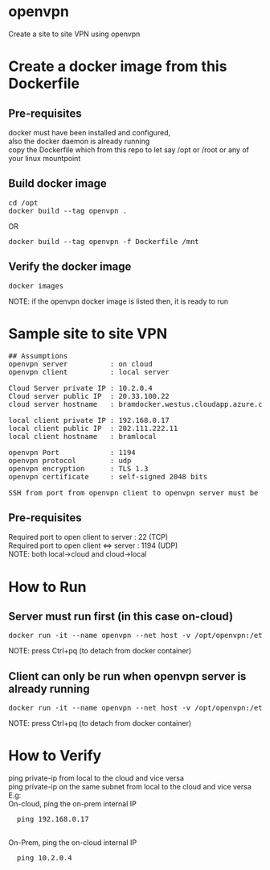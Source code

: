 # openvpn
Create a site to site VPN using openvpn

# Create a docker image from this Dockerfile
## Pre-requisites
docker must have been installed and configured, <BR> also the docker daemon is already running <BR>
copy the Dockerfile which from this repo to let say /opt or /root or any of your linux mountpoint

## Build docker image
<pre>
cd /opt
docker build --tag openvpn .
</pre>
OR
<pre>
docker build --tag openvpn -f Dockerfile /mnt
</pre>

## Verify the docker image
<pre>
docker images
</pre>
NOTE: if the openvpn docker image is listed then, it is ready to run

# Sample site to site VPN
<pre>
## Assumptions
openvpn server          : on cloud
openvpn client          : local server

Cloud Server private IP : 10.2.0.4
Cloud server public IP  : 20.33.100.22
cloud server hostname   : bramdocker.westus.cloudapp.azure.com

local client private IP : 192.168.0.17
local client public IP  : 202.111.222.11
local client hostname   : bramlocal

openvpn Port            : 1194
openvpn protocol        : udp
openvpn encryption      : TLS 1.3
openvpn certificate     : self-signed 2048 bits

SSH from port from openvpn client to openvpn server must be opened (port 22), this is required to perform automatic registration and installation of a self-signed certificate
</pre>

## Pre-requisites
Required port to open client to server  : 22 (TCP)<BR>
Required port to open client <=> server : 1194 (UDP) <BR>
NOTE: both local->cloud and cloud->local

# How to Run
## Server must run first (in this case on-cloud)
  <pre>
docker run -it --name openvpn --net host -v /opt/openvpn:/etc/openvpn --cap-add=NET_ADMIN --device /dev/net/tun:/dev/net/tun openvpn server bramlocal
</pre>
NOTE: press Ctrl+pq (to detach from docker container)

## Client can only be run when openvpn server is already running
  <pre>
docker run -it --name openvpn --net host -v /opt/openvpn:/etc/openvpn --cap-add=NET_ADMIN --device /dev/net/tun:/dev/net/tun openvpn client bramdocker.westus.cloudapp.azure.com
</pre>
NOTE: press Ctrl+pq (to detach from docker container)

# How to Verify
  
ping private-ip from local to the cloud and vice versa<BR>
ping private-ip on the same subnet from local to the cloud and vice versa<br>
  E.g: <br>
On-cloud, ping the on-prem internal IP
  <pre>
  ping 192.168.0.17
  </pre>
On-Prem, ping the on-cloud internal IP
  <pre>
  ping 10.2.0.4
  </pre>

